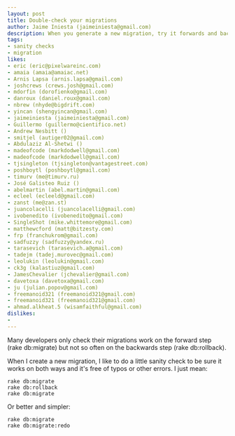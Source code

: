 ```yaml
---
layout: post
title: Double-check your migrations
author: Jaime Iniesta (jaimeiniesta@gmail.com)
description: When you generate a new migration, try it forwards and backwards to ensure it has no errors
tags:
- sanity checks
- migration
likes:
- eric (eric@pixelwareinc.com)
- amaia (amaia@amaiac.net)
- Arnis Lapsa (arnis.lapsa@gmail.com)
- joshcrews (crews.josh@gmail.com)
- mdorfin (dorofienko@gmail.com)
- danroux (daniel.roux@gmail.com)
- nbrew (nhyde@bigdrift.com)
- yincan (shengyincan@gmail.com)
- jaimeiniesta (jaimeiniesta@gmail.com)
- Guillermo (guillermo@cientifico.net)
- Andrew Nesbitt ()
- smitjel (autiger02@gmail.com)
- Abdulaziz Al-Shetwi ()
- madeofcode (markdodwell@gmail.com)
- madeofcode (markdodwell@gmail.com)
- tjsingleton (tjsingleton@vantagestreet.com)
- poshboytl (poshboytl@gmail.com)
- timurv (me@timurv.ru)
- José Galisteo Ruiz ()
- abelmartin (abel.martin@gmail.com)
- ecleel (ecleeld@gmail.com)
- zanst (me@zan.st)
- juancolacelli (juancolacelli@gmail.com)
- ivobenedito (ivobenedito@gmail.com)
- SingleShot (mike.whittemore@gmail.com)
- matthewcford (matt@bitzesty.com)
- frp (franchukrom@gmail.com)
- sadfuzzy (sadfuzzy@yandex.ru)
- tarasevich (tarasevich.a@gmail.com)
- tadejm (tadej.murovec@gmail.com)
- leolukin (leolukin@gmail.com)
- ck3g (kalastiuz@gmail.com)
- JamesChevalier (jchevalier@gmail.com)
- davetoxa (davetoxa@gmail.com)
- ju (julian.popov@gmail.com)
- freemanoid321 (freemanoid321@gmail.com)
- freemanoid321 (freemanoid321@gmail.com)
- ahmad.alkheat.5 (wisamfaithful@gmail.com)
dislikes:
- 
---
```

Many developers only check their migrations work on the forward step (rake db:migrate) but not so often on the backwards step (rake db:rollback).

When I create a new migration, I like to do a little sanity check to be sure it works on both ways and it's free of typos or other errors. I just mean:

    rake db:migrate
    rake db:rollback
    rake db:migrate

Or better and simpler:

    rake db:migrate
    rake db:migrate:redo




